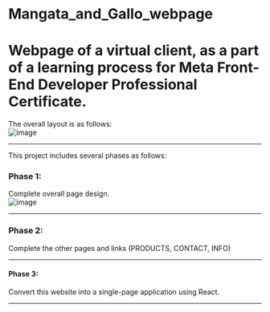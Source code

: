 # Mangata_and_Gallo_webpage
Webpage of a virtual client, as a part of a learning process for Meta Front-End Developer Professional Certificate.
===================================================================================================================

The overall layout is as follows:   
![image](https://github.com/user-attachments/assets/cbf353ab-b09d-4455-942c-1e3cf2530c5c)   
- - -

This project includes several phases as follows:   

### Phase 1:     
Complete overall page design.   
![image](https://github.com/user-attachments/assets/0871ee7f-91ed-42ab-8815-47d2c5a55b5f)   
- - -


### Phase 2:   
Complete the other pages and links (PRODUCTS, CONTACT, INFO)   
- - -

#### Phase 3:
Convert this website into a single-page application using React.   
- - -
